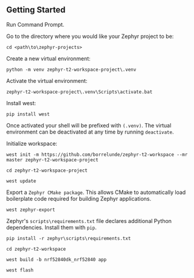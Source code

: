 ## Getting Started

Run Command Prompt.

Go to the directory where you would like your Zephyr project to be:

```shell
cd <path\to\zephyr-projects>
```

Create a new virtual environment:

```shell
python -m venv zephyr-t2-workspace-project\.venv
```

Activate the virtual environment:

```shell
zephyr-t2-workspace-project\.venv\Scripts\activate.bat
```

Install west:

```shell
pip install west
```

Once activated your shell will be prefixed with `(.venv)`. The virtual environment can be deactivated at any time by running `deactivate`.

Initialize workspace:

```shell
west init -m https://github.com/borrelunde/zephyr-t2-workspace --mr master zephyr-t2-workspace-project
```

```shell
cd zephyr-t2-workspace-project
```

```shell
west update
```

Export a `Zephyr CMake package`. This allows CMake to automatically load boilerplate code required for building Zephyr applications.

```shell
west zephyr-export
```

Zephyr's `scripts\requirements.txt` file declares additional Python dependencies. Install them with `pip`.

```shell
pip install -r zephyr\scripts\requirements.txt
```

```shell
cd zephyr-t2-workspace
```

```shell
west build -b nrf52840dk_nrf52840 app
```

```shell
west flash
```